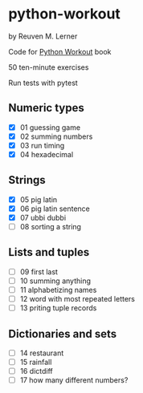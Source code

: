 # python-workout

by Reuven M. Lerner

Code for [Python Workout](https://www.manning.com/books/python-workout) book

50 ten-minute exercises

Run tests with pytest

## Numeric types

- [x] 01 guessing game
- [x] 02 summing numbers
- [x] 03 run timing
- [x] 04 hexadecimal

## Strings

- [x] 05 pig latin
- [x] 06 pig latin sentence
- [x] 07 ubbi dubbi
- [ ] 08 sorting a string

## Lists and tuples

- [ ] 09 first last
- [ ] 10 summing anything
- [ ] 11 alphabetizing names
- [ ] 12 word with most repeated letters
- [ ] 13 priting tuple records

## Dictionaries and sets

- [ ] 14 restaurant
- [ ] 15 rainfall
- [ ] 16 dictdiff
- [ ] 17 how many different numbers?
